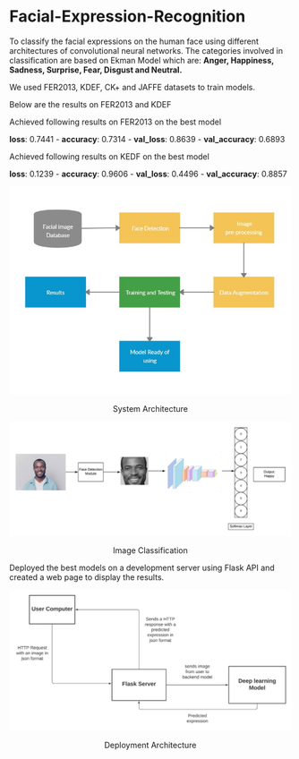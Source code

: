 # Facial-Expression-Recognition
To classify the facial expressions on the human face using different architectures of convolutional neural networks.
The categories involved in classification are based on Ekman Model which are:
**Anger, Happiness, Sadness, Surprise, Fear, Disgust and Neutral.**

We used FER2013, KDEF, CK+ and JAFFE datasets to train models.
<p>Below are the results on FER2013 and KDEF</p> 
<p>Achieved following results on FER2013 on the best model</p>

**loss**: 0.7441 - **accuracy**: 0.7314 - **val_loss**: 0.8639 - **val_accuracy**: 0.6893

<p>Achieved following results on KEDF on the best model</p>

**loss**: 0.1239 - **accuracy**: 0.9606 - **val_loss**: 0.4496 - **val_accuracy**: 0.8857



<div align="center">
<img src="diagrams/sa.JPG" >
<p>System Architecture</p>
</div>


<div align="center">
<img src="diagrams/system_1.png" >
<p>Image Classification</p>
</div>

<p>
Deployed the best models on a development server using Flask API and created a web page to display the results.
</p>
<div align="center">
<img src="diagrams/system_2-2.png" >
<p>Deployment Architecture</p>
</div>


